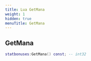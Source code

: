 ```yaml
---
title: Lua GetMana
weight: 1
hidden: true
menuTitle: GetMana
---
```

## GetMana
```lua
statbonuses:GetMana() const; -- int32
```